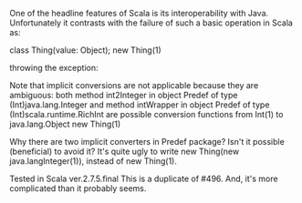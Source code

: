 One of the headline features of Scala is its interoperability with Java. Unfortunately it contrasts with the failure of such a basic operation in Scala as:

class Thing(value: Object); new Thing(1)

throwing the exception:

Note that implicit conversions are not applicable because they are ambiguous:
 both method int2Integer in object Predef of type (Int)java.lang.Integer
 and method intWrapper in object Predef of type (Int)scala.runtime.RichInt
 are possible conversion functions from Int(1) to java.lang.Object  new Thing(1)

Why there are two implicit converters in Predef package? Isn't it possible (beneficial) to avoid it? It's quite ugly to write new Thing(new java.langInteger(1)), instead of new Thing(1).

Tested in Scala ver.2.7.5.final
This is a duplicate of #496.  And, it's more complicated than it probably seems.
